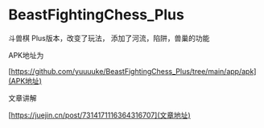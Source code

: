 # BeastFightingChess_Plus
斗兽棋 Plus版本，改变了玩法， 添加了河流，陷阱，兽巢的功能

  APK地址为
  
  [https://github.com/yuuuuke/BeastFightingChess_Plus/tree/main/app/apk](APK地址)


  文章讲解

  [https://juejin.cn/post/7314171116364316707](文章地址)
